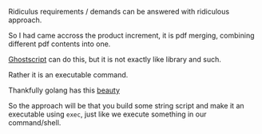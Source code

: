 Ridiculus requirements / demands can be answered with ridiculous approach.  

So I had came accross the product increment, it is pdf merging, combining different pdf contents into one.  

[Ghostscript](https://www.ghostscript.com/) can do this, but it is not exactly like library and such.

Rather it is an executable command.  

Thankfully golang has this [beauty](https://pkg.go.dev/os/exec)  

So the approach will be that you build some string script and make it an executable using `exec`, just like we execute something in our command/shell.



